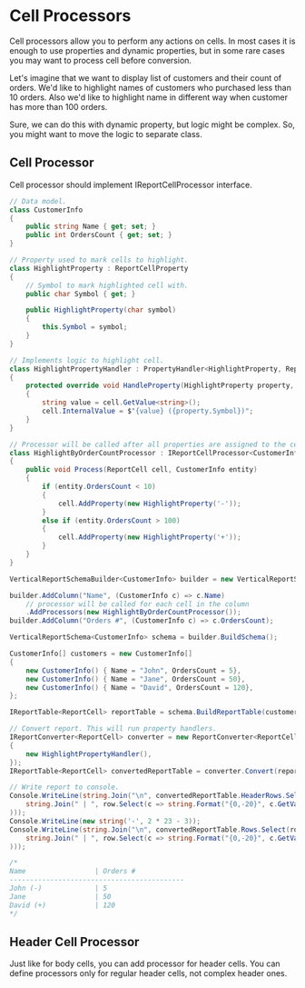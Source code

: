 # Cell Processors

Cell processors allow you to perform any actions on cells. In most cases it is enough to use properties and dynamic properties, but in some rare cases you may want to process cell before conversion.

Let's imagine that we want to display list of customers and their count of orders. We'd like to highlight names of customers who purchased less than 10 orders. Also we'd like to highlight name in different way when customer has more than 100 orders.

Sure, we can do this with dynamic property, but logic might be complex. So, you might want to move the logic to separate class.

## Cell Processor

Cell processor should implement IReportCellProcessor interface.

```c#
// Data model.
class CustomerInfo
{
    public string Name { get; set; }
    public int OrdersCount { get; set; }
}

// Property used to mark cells to highlight.
class HighlightProperty : ReportCellProperty
{
    // Symbol to mark highlighted cell with.
    public char Symbol { get; }

    public HighlightProperty(char symbol)
    {
        this.Symbol = symbol;
    }
}

// Implements logic to highlight cell.
class HighlightPropertyHandler : PropertyHandler<HighlightProperty, ReportCell>
{
    protected override void HandleProperty(HighlightProperty property, ReportCell cell)
    {
        string value = cell.GetValue<string>();
        cell.InternalValue = $"{value} ({property.Symbol})";
    }
}

// Processor will be called after all properties are assigned to the cell.
class HighlightByOrderCountProcessor : IReportCellProcessor<CustomerInfo>
{
    public void Process(ReportCell cell, CustomerInfo entity)
    {
        if (entity.OrdersCount < 10)
        {
            cell.AddProperty(new HighlightProperty('-'));
        }
        else if (entity.OrdersCount > 100)
        {
            cell.AddProperty(new HighlightProperty('+'));
        }
    }
}

VerticalReportSchemaBuilder<CustomerInfo> builder = new VerticalReportSchemaBuilder<CustomerInfo>();

builder.AddColumn("Name", (CustomerInfo c) => c.Name)
    // processor will be called for each cell in the column
    .AddProcessors(new HighlightByOrderCountProcessor());
builder.AddColumn("Orders #", (CustomerInfo c) => c.OrdersCount);

VerticalReportSchema<CustomerInfo> schema = builder.BuildSchema();

CustomerInfo[] customers = new CustomerInfo[]
{
    new CustomerInfo() { Name = "John", OrdersCount = 5},
    new CustomerInfo() { Name = "Jane", OrdersCount = 50},
    new CustomerInfo() { Name = "David", OrdersCount = 120},
};

IReportTable<ReportCell> reportTable = schema.BuildReportTable(customers);

// Convert report. This will run property handlers.
IReportConverter<ReportCell> converter = new ReportConverter<ReportCell>(new []
{
    new HighlightPropertyHandler(),
});
IReportTable<ReportCell> convertedReportTable = converter.Convert(reportTable);

// Write report to console.
Console.WriteLine(string.Join("\n", convertedReportTable.HeaderRows.Select(row =>
    string.Join(" | ", row.Select(c => string.Format("{0,-20}", c.GetValue<string>())))
)));
Console.WriteLine(new string('-', 2 * 23 - 3));
Console.WriteLine(string.Join("\n", convertedReportTable.Rows.Select(row =>
    string.Join(" | ", row.Select(c => string.Format("{0,-20}", c.GetValue<string>())))
)));

/*
Name                 | Orders #            
-------------------------------------------
John (-)             | 5                   
Jane                 | 50                  
David (+)            | 120                 
*/
```

##  Header Cell Processor

Just like for body cells, you can add processor for header cells. You can define processors only for regular header cells, not complex header ones.
